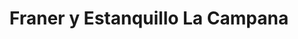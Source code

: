 ---
title: "Franer y Estanquillo La Campana"
url: /pereira/franer-y-estanquillo-la-campana/
shop: comodidad
---